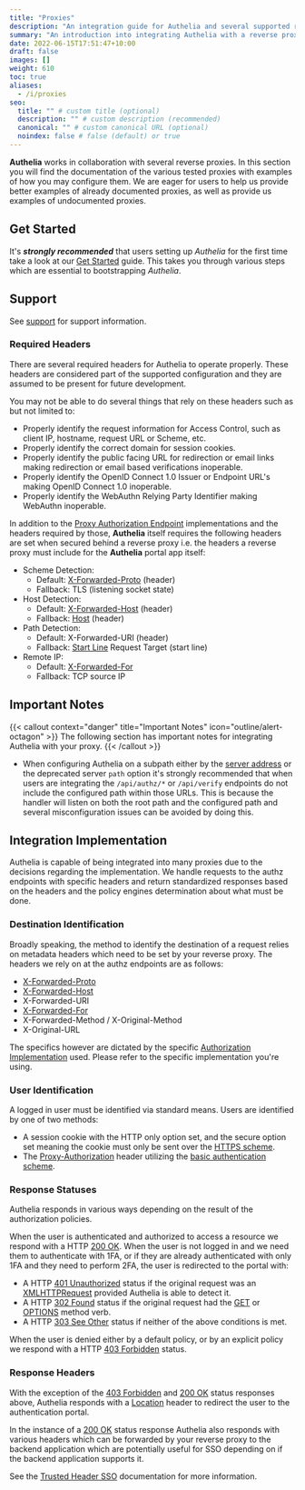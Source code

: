 ```yaml
---
title: "Proxies"
description: "An integration guide for Authelia and several supported reverse proxies"
summary: "An introduction into integrating Authelia with a reverse proxy."
date: 2022-06-15T17:51:47+10:00
draft: false
images: []
weight: 610
toc: true
aliases:
  - /i/proxies
seo:
  title: "" # custom title (optional)
  description: "" # custom description (recommended)
  canonical: "" # custom canonical URL (optional)
  noindex: false # false (default) or true
---
```


__Authelia__ works in collaboration with several reverse proxies. In this section you will find the documentation of the
various tested proxies with examples of how you may configure them. We are eager for users to help us provide better
examples of already documented proxies, as well as provide us examples of undocumented proxies.

## Get Started

It's __*strongly recommended*__ that users setting up *Authelia* for the first time take a look at our
[Get Started](../get-started/introduction.md) guide. This takes you through various steps which are essential to
bootstrapping *Authelia*.

## Support

See [support](support.md) for support information.

### Required Headers

There are several required headers for Authelia to operate properly. These headers are considered part of the supported
configuration and they are assumed to be present for future development.

You may not be able to do several things that rely on these headers such as but not limited to:

  - Properly identify the request information for Access Control, such as client IP, hostname, request URL or Scheme,
    etc.
  - Properly identify the correct domain for session cookies.
  - Properly identify the public facing URL for redirection or email links making redirection or email based
    verifications inoperable.
  - Properly identify the OpenID Connect 1.0 Issuer or Endpoint URL's making OpenID Connect 1.0 inoperable.
  - Properly identify the WebAuthn Relying Party Identifier making WebAuthn inoperable.

In addition to the [Proxy Authorization Endpoint](../../reference/guides/proxy-authorization.md) implementations and the
headers required by those, __Authelia__ itself requires the following headers are set when secured behind a reverse
proxy i.e. the headers a reverse proxy must include for the __Authelia__ portal app itself:

* Scheme Detection:
  * Default: [X-Forwarded-Proto] (header)
  * Fallback: TLS (listening socket state)
* Host Detection:
  * Default: [X-Forwarded-Host] (header)
  * Fallback: [Host] (header)
* Path Detection:
  * Default: X-Forwarded-URI (header)
  * Fallback: [Start Line] Request Target (start line)
* Remote IP:
  * Default: [X-Forwarded-For]
  * Fallback: TCP source IP

[Host]: https://developer.mozilla.org/en-US/docs/Web/HTTP/Headers/Host
[Start Line]: https://developer.mozilla.org/en-US/docs/Web/HTTP/Messages#start_line
[X-Forwarded-For]: https://developer.mozilla.org/en-US/docs/Web/HTTP/Headers/X-Forwarded-For
[X-Forwarded-Proto]: https://developer.mozilla.org/en-US/docs/Web/HTTP/Headers/X-Forwarded-Proto
[X-Forwarded-Host]: https://developer.mozilla.org/en-US/docs/Web/HTTP/Headers/X-Forwarded-Host

## Important Notes

{{< callout context="danger" title="Important Notes" icon="outline/alert-octagon" >}}
The following section has important notes for integrating Authelia with your proxy.
{{< /callout >}}

- When configuring Authelia on a subpath either by the
  [server address](../../configuration/miscellaneous/server.md#address) or the deprecated server `path` option it's
  strongly recommended that when users are integrating the `/api/authz/*` or `/api/verify` endpoints do not include the
  configured path within those URLs. This is because the handler will listen on both the root path and the configured
  path and several misconfiguration issues can be avoided by doing this.

## Integration Implementation

Authelia is capable of being integrated into many proxies due to the decisions regarding the implementation. We handle
requests to the authz endpoints with specific headers and return standardized responses based on the headers and
the policy engines determination about what must be done.

### Destination Identification

Broadly speaking, the method to identify the destination of a request relies on metadata headers which need to be set by
your reverse proxy. The headers we rely on at the authz endpoints are as follows:

* [X-Forwarded-Proto](https://developer.mozilla.org/en-US/docs/Web/HTTP/Headers/X-Forwarded-Proto)
* [X-Forwarded-Host](https://developer.mozilla.org/en-US/docs/Web/HTTP/Headers/X-Forwarded-Host)
* X-Forwarded-URI
* [X-Forwarded-For](https://developer.mozilla.org/en-US/docs/Web/HTTP/Headers/X-Forwarded-For)
* X-Forwarded-Method / X-Original-Method
* X-Original-URL

The specifics however are dictated by the specific
[Authorization Implementation](../../reference/guides/proxy-authorization.md) used. Please refer to the specific
implementation you're using.

### User Identification

A logged in user must be identified via standard means. Users are identified by one of two methods:

* A session cookie with the HTTP only option set, and the secure option set meaning the cookie must only be sent over the
  [HTTPS scheme](https://developer.mozilla.org/en-US/docs/Glossary/https).
* The [Proxy-Authorization](https://developer.mozilla.org/en-US/docs/Web/HTTP/Headers/Proxy-Authorization) header
  utilizing the
  [basic authentication scheme](https://developer.mozilla.org/en-US/docs/Web/HTTP/Authentication#basic_authentication_scheme).

### Response Statuses

Authelia responds in various ways depending on the result of the authorization policies.

When the user is authenticated and authorized to access a resource we respond with a HTTP
[200 OK](https://developer.mozilla.org/en-US/docs/Web/HTTP/Status/200). When the user is not logged in and we need them
to authenticate with 1FA, or if they are already authenticated with only 1FA and they need to perform 2FA, the user is
redirected to the portal with:

* A HTTP [401 Unauthorized](https://developer.mozilla.org/en-US/docs/Web/HTTP/Status/401) status if the original request
  was an [XMLHTTPRequest](https://developer.mozilla.org/en-US/docs/Web/API/XMLHttpRequest) provided Authelia is able to
  detect it.
* A HTTP [302 Found](https://developer.mozilla.org/en-US/docs/Web/HTTP/Status/302) status if the original request had
  the [GET](https://developer.mozilla.org/en-US/docs/Web/HTTP/Methods/GET) or
  [OPTIONS](https://developer.mozilla.org/en-US/docs/Web/HTTP/Methods/OPTIONS) method verb.
* A HTTP [303 See Other](https://developer.mozilla.org/en-US/docs/Web/HTTP/Status/303) status if neither of the above
  conditions is met.

When the user is denied either by a default policy, or by an explicit policy we respond with a HTTP
[403 Forbidden](https://developer.mozilla.org/en-US/docs/Web/HTTP/Status/403) status.

### Response Headers

With the exception of the [403 Forbidden](https://developer.mozilla.org/en-US/docs/Web/HTTP/Status/403) and
[200 OK](https://developer.mozilla.org/en-US/docs/Web/HTTP/Status/200) status responses above,
Authelia responds with a [Location](https://developer.mozilla.org/en-US/docs/Web/HTTP/Headers/Location) header to
redirect the user to the authentication portal.

In the instance of a [200 OK](https://developer.mozilla.org/en-US/docs/Web/HTTP/Status/200) status response Authelia
also responds with various headers which can be forwarded by your reverse proxy to the backend application which are
potentially useful for SSO depending on if the backend application supports it.

See the [Trusted Header SSO](../trusted-header-sso/introduction.md) documentation for more information.
